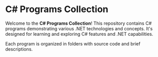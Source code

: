# C# Programs Collection

Welcome to the **C# Programs Collection**! This repository contains C# programs demonstrating various .NET technologies and concepts. It's designed for learning and exploring C# features and .NET capabilities.

Each program is organized in folders with source code and brief descriptions.
